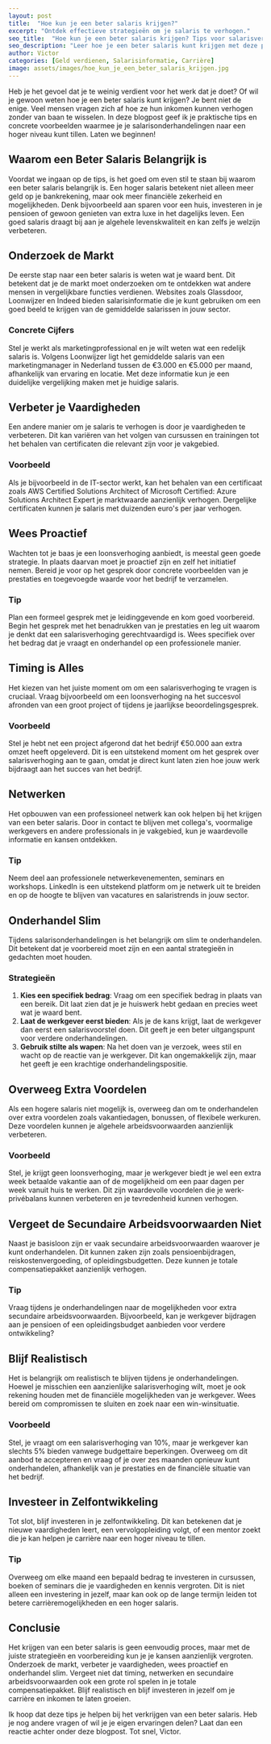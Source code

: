 ```yaml
---
layout: post
title:  "Hoe kun je een beter salaris krijgen?"
excerpt: "Ontdek effectieve strategieën om je salaris te verhogen."
seo_title:  "Hoe kun je een beter salaris krijgen? Tips voor salarisverhoging"
seo_description: "Leer hoe je een beter salaris kunt krijgen met deze praktische tips en strategieën. Ontdek hoe je kunt onderhandelen, je vaardigheden kunt verbeteren en de markt kunt onderzoeken om meer te verdienen."
author: Victor
categories: [Geld verdienen, Salarisinformatie, Carrière]
image: assets/images/hoe_kun_je_een_beter_salaris_krijgen.jpg
---
```


Heb je het gevoel dat je te weinig verdient voor het werk dat je doet? Of wil je gewoon weten hoe je een beter salaris kunt krijgen? Je bent niet de enige. Veel mensen vragen zich af hoe ze hun inkomen kunnen verhogen zonder van baan te wisselen. In deze blogpost geef ik je praktische tips en concrete voorbeelden waarmee je je salarisonderhandelingen naar een hoger niveau kunt tillen. Laten we beginnen!

## Waarom een Beter Salaris Belangrijk is

Voordat we ingaan op de tips, is het goed om even stil te staan bij waarom een beter salaris belangrijk is. Een hoger salaris betekent niet alleen meer geld op je bankrekening, maar ook meer financiële zekerheid en mogelijkheden. Denk bijvoorbeeld aan sparen voor een huis, investeren in je pensioen of gewoon genieten van extra luxe in het dagelijks leven. Een goed salaris draagt bij aan je algehele levenskwaliteit en kan zelfs je welzijn verbeteren.

## Onderzoek de Markt

De eerste stap naar een beter salaris is weten wat je waard bent. Dit betekent dat je de markt moet onderzoeken om te ontdekken wat andere mensen in vergelijkbare functies verdienen. Websites zoals Glassdoor, Loonwijzer en Indeed bieden salarisinformatie die je kunt gebruiken om een goed beeld te krijgen van de gemiddelde salarissen in jouw sector.

### Concrete Cijfers

Stel je werkt als marketingprofessional en je wilt weten wat een redelijk salaris is. Volgens Loonwijzer ligt het gemiddelde salaris van een marketingmanager in Nederland tussen de €3.000 en €5.000 per maand, afhankelijk van ervaring en locatie. Met deze informatie kun je een duidelijke vergelijking maken met je huidige salaris.

## Verbeter je Vaardigheden

Een andere manier om je salaris te verhogen is door je vaardigheden te verbeteren. Dit kan variëren van het volgen van cursussen en trainingen tot het behalen van certificaten die relevant zijn voor je vakgebied.

### Voorbeeld

Als je bijvoorbeeld in de IT-sector werkt, kan het behalen van een certificaat zoals AWS Certified Solutions Architect of Microsoft Certified: Azure Solutions Architect Expert je marktwaarde aanzienlijk verhogen. Dergelijke certificaten kunnen je salaris met duizenden euro's per jaar verhogen.

## Wees Proactief

Wachten tot je baas je een loonsverhoging aanbiedt, is meestal geen goede strategie. In plaats daarvan moet je proactief zijn en zelf het initiatief nemen. Bereid je voor op het gesprek door concrete voorbeelden van je prestaties en toegevoegde waarde voor het bedrijf te verzamelen.

### Tip

Plan een formeel gesprek met je leidinggevende en kom goed voorbereid. Begin het gesprek met het benadrukken van je prestaties en leg uit waarom je denkt dat een salarisverhoging gerechtvaardigd is. Wees specifiek over het bedrag dat je vraagt en onderhandel op een professionele manier.

## Timing is Alles

Het kiezen van het juiste moment om om een salarisverhoging te vragen is cruciaal. Vraag bijvoorbeeld om een loonsverhoging na het succesvol afronden van een groot project of tijdens je jaarlijkse beoordelingsgesprek.

### Voorbeeld

Stel je hebt net een project afgerond dat het bedrijf €50.000 aan extra omzet heeft opgeleverd. Dit is een uitstekend moment om het gesprek over salarisverhoging aan te gaan, omdat je direct kunt laten zien hoe jouw werk bijdraagt aan het succes van het bedrijf.

## Netwerken

Het opbouwen van een professioneel netwerk kan ook helpen bij het krijgen van een beter salaris. Door in contact te blijven met collega's, voormalige werkgevers en andere professionals in je vakgebied, kun je waardevolle informatie en kansen ontdekken.

### Tip

Neem deel aan professionele netwerkevenementen, seminars en workshops. LinkedIn is een uitstekend platform om je netwerk uit te breiden en op de hoogte te blijven van vacatures en salaristrends in jouw sector.

## Onderhandel Slim

Tijdens salarisonderhandelingen is het belangrijk om slim te onderhandelen. Dit betekent dat je voorbereid moet zijn en een aantal strategieën in gedachten moet houden.

### Strategieën

1. **Kies een specifiek bedrag**: Vraag om een specifiek bedrag in plaats van een bereik. Dit laat zien dat je je huiswerk hebt gedaan en precies weet wat je waard bent.
2. **Laat de werkgever eerst bieden**: Als je de kans krijgt, laat de werkgever dan eerst een salarisvoorstel doen. Dit geeft je een beter uitgangspunt voor verdere onderhandelingen.
3. **Gebruik stilte als wapen**: Na het doen van je verzoek, wees stil en wacht op de reactie van je werkgever. Dit kan ongemakkelijk zijn, maar het geeft je een krachtige onderhandelingspositie.

## Overweeg Extra Voordelen

Als een hogere salaris niet mogelijk is, overweeg dan om te onderhandelen over extra voordelen zoals vakantiedagen, bonussen, of flexibele werkuren. Deze voordelen kunnen je algehele arbeidsvoorwaarden aanzienlijk verbeteren.

### Voorbeeld

Stel, je krijgt geen loonsverhoging, maar je werkgever biedt je wel een extra week betaalde vakantie aan of de mogelijkheid om een paar dagen per week vanuit huis te werken. Dit zijn waardevolle voordelen die je werk-privébalans kunnen verbeteren en je tevredenheid kunnen verhogen.

## Vergeet de Secundaire Arbeidsvoorwaarden Niet

Naast je basisloon zijn er vaak secundaire arbeidsvoorwaarden waarover je kunt onderhandelen. Dit kunnen zaken zijn zoals pensioenbijdragen, reiskostenvergoeding, of opleidingsbudgetten. Deze kunnen je totale compensatiepakket aanzienlijk verhogen.

### Tip

Vraag tijdens je onderhandelingen naar de mogelijkheden voor extra secundaire arbeidsvoorwaarden. Bijvoorbeeld, kan je werkgever bijdragen aan je pensioen of een opleidingsbudget aanbieden voor verdere ontwikkeling?

## Blijf Realistisch

Het is belangrijk om realistisch te blijven tijdens je onderhandelingen. Hoewel je misschien een aanzienlijke salarisverhoging wilt, moet je ook rekening houden met de financiële mogelijkheden van je werkgever. Wees bereid om compromissen te sluiten en zoek naar een win-winsituatie.

### Voorbeeld

Stel, je vraagt om een salarisverhoging van 10%, maar je werkgever kan slechts 5% bieden vanwege budgettaire beperkingen. Overweeg om dit aanbod te accepteren en vraag of je over zes maanden opnieuw kunt onderhandelen, afhankelijk van je prestaties en de financiële situatie van het bedrijf.

## Investeer in Zelfontwikkeling

Tot slot, blijf investeren in je zelfontwikkeling. Dit kan betekenen dat je nieuwe vaardigheden leert, een vervolgopleiding volgt, of een mentor zoekt die je kan helpen je carrière naar een hoger niveau te tillen.

### Tip

Overweeg om elke maand een bepaald bedrag te investeren in cursussen, boeken of seminars die je vaardigheden en kennis vergroten. Dit is niet alleen een investering in jezelf, maar kan ook op de lange termijn leiden tot betere carrièremogelijkheden en een hoger salaris.

## Conclusie

Het krijgen van een beter salaris is geen eenvoudig proces, maar met de juiste strategieën en voorbereiding kun je je kansen aanzienlijk vergroten. Onderzoek de markt, verbeter je vaardigheden, wees proactief en onderhandel slim. Vergeet niet dat timing, netwerken en secundaire arbeidsvoorwaarden ook een grote rol spelen in je totale compensatiepakket. Blijf realistisch en blijf investeren in jezelf om je carrière en inkomen te laten groeien.

Ik hoop dat deze tips je helpen bij het verkrijgen van een beter salaris. Heb je nog andere vragen of wil je je eigen ervaringen delen? Laat dan een reactie achter onder deze blogpost. Tot snel, Victor.